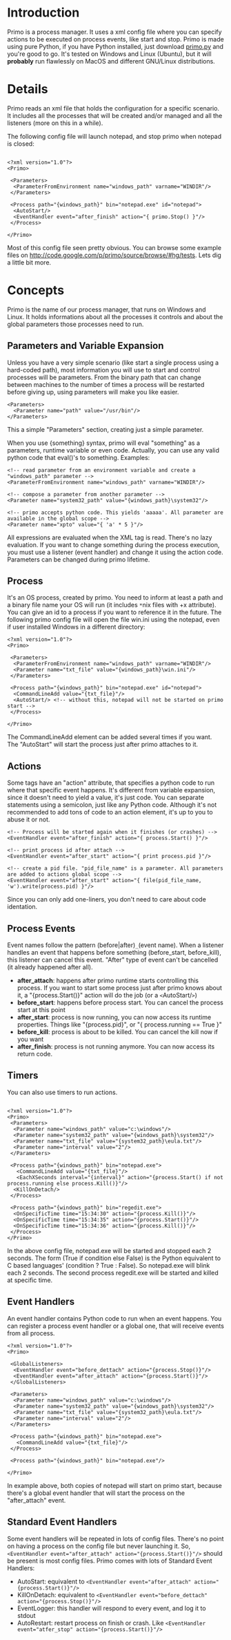 # Introduction #
Primo is a process manager. It uses a xml config file where you can specify actions to be executed on process events, like start and stop. Primo is made using pure Python, if you have Python installed, just download [primo.py](http://primo.googlecode.com/hg/primo.py) and you're good to go. It's tested on Windows and Linux (Ubuntu), but it will **probably** run flawlessly on MacOS and different GNU/Linux distributions.

# Details #
Primo reads an xml file that holds the configuration for a specific scenario. It includes all the processes that will be created and/or managed and all the listeners (more on this in a while).

The following config file will launch notepad, and stop primo when notepad is closed:

```

<?xml version="1.0"?>
<Primo>
 
 <Parameters>
  <ParameterFromEnvironment name="windows_path" varname="WINDIR"/>
 </Parameters>
 
 <Process path="{windows_path}" bin="notepad.exe" id="notepad">
  <AutoStart/>
  <EventHandler event="after_finish" action="{ primo.Stop() }"/>
 </Process>
 
</Primo>

```

Most of this config file seen pretty obvious. You can browse some example files on http://code.google.com/p/primo/source/browse/#hg/tests. Lets dig a little bit more.

# Concepts #

Primo is the name of our process manager, that runs on Windows and Linux. It holds informations about all the processes it controls and about the global parameters those processes need to run.

## Parameters and Variable Expansion ##
Unless you have a very simple scenario (like start a single process using a hard-coded path), most information you will use to start and control processes will be parameters. From the binary path that can change between machines to the number of times a process will be restarted before giving up, using parameters will make you like easier.

```
<Parameters>
  <Parameter name="path" value="/usr/bin"/>
</Parameters>
```

This a simple "Parameters" section, creating just a simple parameter.

When you use {something} syntax, primo will eval "something" as a parameters, runtime variable or even code. Actually, you can use any valid python code that eval()'s to something. Examples:

```
<!-- read parameter from an environment variable and create a "windows_path" parameter -->
<ParameterFromEnvironment name="windows_path" varname="WINDIR"/>

<!-- compose a parameter from another parameter -->
<Parameter name="system32_path" value="{windows_path}\system32"/>

<!-- primo accepts python code. This yields 'aaaaa'. All parameter are available in the global scope -->
<Parameter name="xpto" value="{ 'a' * 5 }"/>

```

All expressions are evaluated when the XML tag is read. There's no lazy evaluation. If you want to change something during the process execution, you must use a listener (event handler) and change it using the action code. Parameters can be changed during primo lifetime.

## Process ##
It's an OS process, created by primo. You need to inform at least a path and a binary file name your OS will run (it includes `*`nix files with +x attribute). You can give an id to a process if you want to reference it in the future. The following primo config file will open the file win.ini using the notepad, even if user installed Windows in a different directory:

```
<?xml version="1.0"?>
<Primo>

 <Parameters>
  <ParameterFromEnvironment name="windows_path" varname="WINDIR"/>
  <Parameter name="txt_file" value="{windows_path}\win.ini"/>
 </Parameters>
 
 <Process path="{windows_path}" bin="notepad.exe" id="notepad">
  <CommandLineAdd value="{txt_file}"/>
  <AutoStart/> <!-- without this, notepad will not be started on primo start -->
 </Process>

</Primo>
```

The CommandLineAdd element can be added several times if you want. The "AutoStart" will start the process just after primo attaches to it.

## Actions ##
Some tags have an "action" attribute, that specifies a python code to run where that specific event happens. It's different from variable expansion, since it doesn't need to yield a value, it's just code. You can separate statements using a semicolon, just like any Python code. Although it's not recommended to add tons of code to an action element, it's up to you to abuse it or not.

```
<!-- Process will be started again when it finishes (or crashes) -->
<EventHandler event="after_finish" action="{ process.Start() }"/>

<!-- print process id after attach -->
<EventHandler event="after_start" action="{ print process.pid }"/>

<!-- create a pid file. "pid_file_name" is a parameter. All parameters are added to actions global scope -->
<EventHandler event="after_start" action="{ file(pid_file_name, 'w').write(process.pid) }"/>
```

Since you can only add one-liners, you don't need to care about code identation.

## Process Events ##
Event names follow the pattern (before|after)`_`(event name). When a listener handles an event that happens before something (before\_start, before\_kill), this listener can cancel this event. "After" type of event can't be cancelled (it already happened after all).

  * **after\_attach**: happens after primo runtime starts controlling this process. If you want to start some process just after primo knows about it, a "{process.Start()}" action will do the job (or a `<`AutoStart/`>`)
  * **before\_start**: happens before process start. You can cancel the process start at this point
  * **after\_start**: process is now running, you can now access its runtime properties. Things like "{process.pid}", or "{ process.running == True }"
  * **before\_kill**: process is about to be killed. You can cancel the kill now if you want
  * **after\_finish**: process is not running anymore. You can now access its return code.

## Timers ##
You can also use timers to run actions.

```

<?xml version="1.0"?>
<Primo>
 <Parameters>
  <Parameter name="windows_path" value="c:\windows"/>
  <Parameter name="system32_path" value="{windows_path}\system32"/>
  <Parameter name="txt_file" value="{system32_path}\eula.txt"/>
  <Parameter name="interval" value="2"/>
 </Parameters>
 
 <Process path="{windows_path}" bin="notepad.exe">
   <CommandLineAdd value="{txt_file}"/>
   <EachXSeconds interval="{interval}" action="{process.Start() if not process.running else process.Kill()}"/>
  <KillOnDetach/>
 </Process>
 
 <Process path="{windows_path}" bin="regedit.exe">
  <OnSpecificTime time="15:34:30" action="{process.Kill()}"/>
  <OnSpecificTime time="15:34:35" action="{process.Start()}"/>
  <OnSpecificTime time="15:34:36" action="{process.Kill()}"/>
 </Process>
</Primo>

```

In the above config file, notepad.exe will be started and stopped each 2 seconds. The form (True if condition else False) is the Python equivalent to C based languages' (condition ? True : False). So notepad.exe will blink each 2 seconds. The second process regedit.exe will be started and killed at specific time.


## Event Handlers ##
An event handler contains Python code to run when an event happens. You can register a process event handler or a global one, that will receive events from all process.

```
<?xml version="1.0"?>
<Primo>

 <GlobalListeners>
  <EventHandler event="before_dettach" action="{process.Stop()}"/>
  <EventHandler event="after_attach" action="{process.Start()}"/>
 </GlobalListeners>
 
 <Parameters>
  <Parameter name="windows_path" value="c:\windows"/>
  <Parameter name="system32_path" value="{windows_path}\system32"/>
  <Parameter name="txt_file" value="{system32_path}\eula.txt"/>
  <Parameter name="interval" value="2"/>
 </Parameters>
 
 <Process path="{windows_path}" bin="notepad.exe">
   <CommandLineAdd value="{txt_file}"/>
 </Process>

 <Process path="{windows_path}" bin="notepad.exe"/>

</Primo>

```

In example above, both copies of notepad will start on primo start, because there's a global event handler that will start the process on the "after\_attach" event.

## Standard Event Handlers ##
Some event handlers will be repeated in lots of config files. There's no point on having a process on the config file but never launching it. So, `<EventHandler event="after_attach" action="{process.Start()}"/>` should be present is most config files. Primo comes with lots of Standard Event Handlers:

  * AutoStart: equivalent to `<EventHandler event="after_attach" action="{process.Start()}"/>`
  * KillOnDetach: equivalent to `<EventHandler event="before_dettach" action="{process.Stop()}"/>`
  * EventLogger: this handler will respond to every event, and log it to stdout
  * AutoRestart: restart process on finish or crash. Like `<EventHandler event="atfer_stop" action="{process.Start()}"/>`